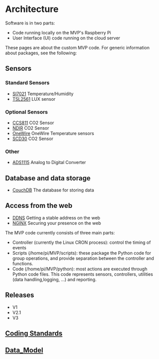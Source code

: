 # Architecture
Software is in two parts:
* Code running locally on the MVP's Raspberry Pi
* User Interface (UI) code running on the cloud server

These pages are about the custom MVP code.  For generic information about packages, see the following:
## Sensors
### Standard Sensors
* [SI7021](Sensor_SI7021) Temperature/Humidity
* [TSL2561](Sensor_TSL2561) LUX sensor
### Optional Sensors
* [CCS811](Sensor_CCS811) CO2 Sensor
* [NDIR](Sensor_NDIR) CO2 Sensor
* [OneWire](Sensor_OneWire) OneWire Temperature sensors
* [SCD30](Sensor_SCD30) CO2 Sensor
### Other
* [ADS1115](Sensor_ADS1115) Analog to Digital Converter

## Database and data storage
* [CouchDB](couch_db) The database for storing data
## Access from the web
* [DDNS](ddns) Getting a stable address on the web
* [NGINX](nginx) Securing your presence on the web

The MVP code currently consists of three main parts:
* Controller (currently the Linux CRON process): control the timing of events
* Scripts (/home/pi/MVP/scripts): these package the Python code for group operations, and provide separation between the controller and functions.
* Code (/home/pi/MVP/python): most actions are executed through Python code files.  This code represents sensors, controllers, utilities (data handling,logging, ...) and reporting.

## Releases
* V1
* V2.1
* V3

## [Coding Standards](https://github.com/futureag/blog/wiki/Software_Standards)

## [Data_Model](https://github.com/futureag/blog/wiki/Data_Model)